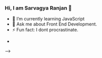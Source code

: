 ### Hi, I am Sarvagya Ranjan 👋



<!-- Here are some ideas to get you started: -->

<!-- - 🔭 I’m currently working on  -->
- 🌱 I’m currently learning JavaScript
- 💬 Ask me about Front End Development.
- ⚡ Fun fact: I dont procrastinate.
<!-- - 👯 I’m looking to collaborate on ... -->
<!-- - 🤔 I’m looking for help with  -->
-
<!-- - 📫 How to reach me:  -->
<!-- - 😄 Pronouns: ... -->

-->
